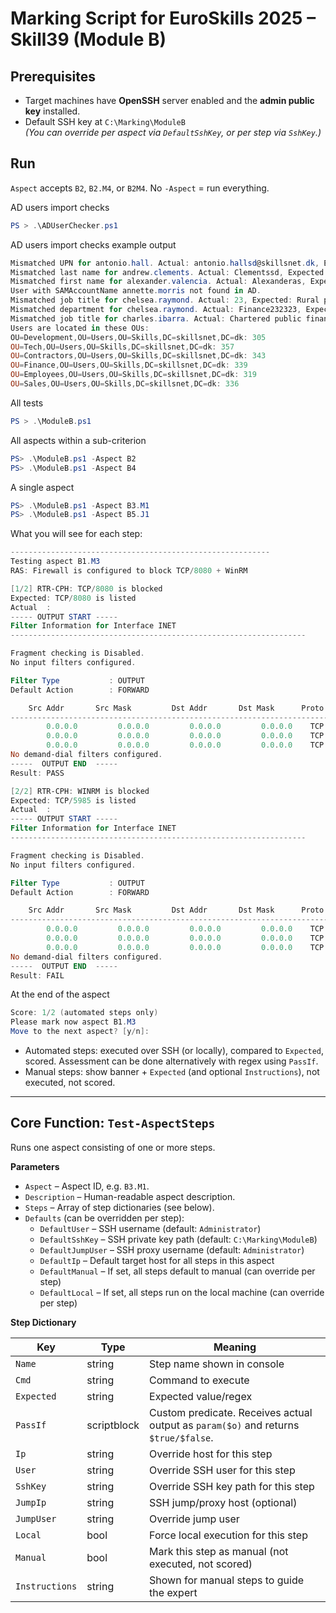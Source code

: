 # Marking Script for EuroSkills 2025 – Skill39 (Module B)

## Prerequisites

- Target machines have **OpenSSH** server enabled and the **admin public key** installed.
- Default SSH key at `C:\Marking\ModuleB`  
  _(You can override per aspect via `DefaultSshKey`, or per step via `SshKey`.)_

## Run
`Aspect` accepts `B2`, `B2.M4`, or `B2M4`.
No `-Aspect` = run everything.

AD users import checks
```powershell
PS > .\ADUserChecker.ps1
```

AD users import checks example output
```powershell
Mismatched UPN for antonio.hall. Actual: antonio.hallsd@skillsnet.dk, Expected: antonio.hall@skillsnet.dk
Mismatched last name for andrew.clements. Actual: Clementssd, Expected: Clements
Mismatched first name for alexander.valencia. Actual: Alexanderas, Expected: Alexander
User with SAMAccountName annette.morris not found in AD.
Mismatched job title for chelsea.raymond. Actual: 23, Expected: Rural practice surveyor
Mismatched department for chelsea.raymond. Actual: Finance232323, Expected: Finance
Mismatched job title for charles.ibarra. Actual: Chartered public finance accountantsdsd, Expected: Chartered public finance accountant
Users are located in these OUs:
OU=Development,OU=Users,OU=Skills,DC=skillsnet,DC=dk: 305
OU=Tech,OU=Users,OU=Skills,DC=skillsnet,DC=dk: 357
OU=Contractors,OU=Users,OU=Skills,DC=skillsnet,DC=dk: 343
OU=Finance,OU=Users,OU=Skills,DC=skillsnet,DC=dk: 339
OU=Employees,OU=Users,OU=Skills,DC=skillsnet,DC=dk: 319
OU=Sales,OU=Users,OU=Skills,DC=skillsnet,DC=dk: 336
```

All tests
```powershell
PS > .\ModuleB.ps1
```

All aspects within a sub-criterion
```powershell
PS> .\ModuleB.ps1 -Aspect B2
PS> .\ModuleB.ps1 -Aspect B4
```

A single aspect
```powershell
PS> .\ModuleB.ps1 -Aspect B3.M1
PS> .\ModuleB.ps1 -Aspect B5.J1
```

What you will see for each step:
```powershell
----------------------------------------------------------
Testing aspect B1.M3
RAS: Firewall is configured to block TCP/8080 + WinRM

[1/2] RTR-CPH: TCP/8080 is blocked
Expected: TCP/8080 is listed
Actual  :
----- OUTPUT START -----
Filter Information for Interface INET
------------------------------------------------------------------

Fragment checking is Disabled.
No input filters configured.

Filter Type           : OUTPUT
Default Action        : FORWARD

    Src Addr       Src Mask         Dst Addr       Dst Mask      Proto  Src Port  Dst Port
------------------------------------------------------------------------------------------
        0.0.0.0         0.0.0.0         0.0.0.0         0.0.0.0    TCP       0    8080
        0.0.0.0         0.0.0.0         0.0.0.0         0.0.0.0    TCP       0    5986
        0.0.0.0         0.0.0.0         0.0.0.0         0.0.0.0    TCP       0    5987
No demand-dial filters configured.
-----  OUTPUT END  -----
Result: PASS

[2/2] RTR-CPH: WINRM is blocked
Expected: TCP/5985 is listed
Actual  :
----- OUTPUT START -----
Filter Information for Interface INET
------------------------------------------------------------------

Fragment checking is Disabled.
No input filters configured.

Filter Type           : OUTPUT
Default Action        : FORWARD

    Src Addr       Src Mask         Dst Addr       Dst Mask      Proto  Src Port  Dst Port
------------------------------------------------------------------------------------------
        0.0.0.0         0.0.0.0         0.0.0.0         0.0.0.0    TCP       0    8080
        0.0.0.0         0.0.0.0         0.0.0.0         0.0.0.0    TCP       0    5986
        0.0.0.0         0.0.0.0         0.0.0.0         0.0.0.0    TCP       0    5987
No demand-dial filters configured.
-----  OUTPUT END  -----
Result: FAIL
```

At the end of the aspect
```powershell
Score: 1/2 (automated steps only)
Please mark now aspect B1.M3
Move to the next aspect? [y/n]:
```

* Automated steps: executed over SSH (or locally), compared to `Expected`, scored. Assessment can be done alternatively with regex using `PassIf`.
* Manual steps: show banner + `Expected` (and optional `Instructions`), not executed, not scored.

---

## Core Function: `Test-AspectSteps`
Runs one aspect consisting of one or more steps.

**Parameters**
- `Aspect` – Aspect ID, e.g. `B3.M1`.
- `Description` – Human-readable aspect description.
- `Steps` – Array of step dictionaries (see below).
- `Defaults` (can be overridden per step):
  - `DefaultUser` – SSH username (default: `Administrator`)
  - `DefaultSshKey` – SSH private key path (default: `C:\Marking\ModuleB`)
  - `DefaultJumpUser` – SSH proxy username (default: `Administrator`)
  - `DefaultIp` – Default target host for all steps in this aspect
  - `DefaultManual` – If set, all steps default to manual (can override per step)
  - `DefaultLocal` – If set, all steps run on the local machine (can override per step)

**Step Dictionary**

| Key            | Type        | Meaning                                                                             |
| -------------- | ----------- | ----------------------------------------------------------------------------------- |
| `Name`         | string      | Step name shown in console                                                          |
| `Cmd`          | string      | Command to execute                                                |
| `Expected`     | string      | Expected value/regex                               |
| `PassIf`       | scriptblock | Custom predicate. Receives actual output as `param($o)` and returns `$true/$false`. |
| `Ip`           | string      | Override host for this step                                                         |
| `User`         | string      | Override SSH user for this step                                                     |
| `SshKey`       | string      | Override SSH key path for this step                                                 |
| `JumpIp`       | string      | SSH jump/proxy host (optional)                                                      |
| `JumpUser`     | string      | Override jump user                                                                  |
| `Local`        | bool        | Force local execution for this step                                                 |
| `Manual`       | bool        | Mark this step as manual (not executed, not scored)                                 |
| `Instructions` | string      | Shown for manual steps to guide the expert                                          |
